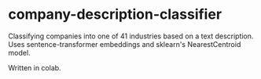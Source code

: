 # company-description-classifier
Classifying companies into one of 41 industries based on a text description. Uses sentence-transformer embeddings and sklearn's NearestCentroid model.  

Written in colab.

